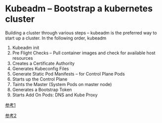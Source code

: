 # Kubeadm – Bootstrap a kubernetes cluster

Building a cluster through various steps – kubeadm is the preferred way to start up a cluster.  In the following order, kubeadm

1. Kubeadm init
2. Pre Flight Checks – Pull container images  and check for available host resources
3. Creates a Certificate Authority
4. Generates Kubeconfig Files
5. Generate Static Pod Manifests – for Control Plane Pods
6. Starts up the Control Plane
7. Taints the Master (System Pods on master node)
8. Generates a Bootstrap Token
9. Starts Add On Pods:  DNS and Kube Proxy

[参考1](https://www.anujvarma.com/kubeadm-bootstrap-a-kubernetes-cluster/)

[参考2](https://juejin.im/entry/5c00d149e51d4522143b9c78)